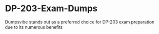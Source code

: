 # DP-203-Exam-Dumps
Dumpsvibe stands out as a preferred choice for DP-203 exam preparation due to its numerous benefits
